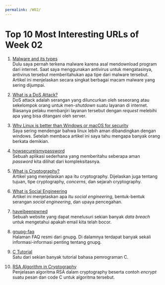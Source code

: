 ```yaml
---
permalink: /W02/
---
```


# Top 10 Most Interesting URLs of Week 02

1.  [Malware and its types](https://www.geeksforgeeks.org/malware-and-its-types/)<br>
Dulu saya pernah terkena malware karena asal mendownload program dari internet. Saat saya menggunakan antivirus untuk mengatasinya, antivirus tersebut memberitahukan apa tipe dari malware tersebut. Artikel ini menjelaskan secara singkat berbagai macam malware yang sering dijumpai.

2.  [What is a DoS Attack?](https://www.paloaltonetworks.com/cyberpedia/what-is-a-denial-of-service-attack-dos)<br>
DoS attack adalah serangan yang diluncurkan oleh seseorang atau sekelompok orang untuk men-*shutdown* suatu layanan di internet. Biasanya pelaku membanjiri layanan tersebut dengan *request* melebihi apa yang bisa ditangani oleh server. 

3.  [Why Linux is better than Windows or macOS for security](https://www.computerworld.com/article/3252823/why-linux-is-better-than-windows-or-macos-for-security.html)<br>
Saya sering mendengar bahwa linux lebih aman dibandingkan dengan windows. Setelah membaca artikel ini saya tahu mengapa banyak orang berkata demikian.

4.  [howsecureismypassword](https://howsecureismypassword.net/)<br>
Sebuah aplikasi sederhana yang memberitahu seberapa aman *password* kita dilihat dari kompleksitasnya.

5.  [What is Cryptography?](https://searchsecurity.techtarget.com/definition/cryptography)<br>
Artikel yang menjelaskan apa itu cryptography. Dijelaskan juga tentang tujuan, tipe cryptography, *concerns*, dan sejarah cryptography.

6.  [What is Social Engineering](https://www.webroot.com/us/en/resources/tips-articles/what-is-social-engineering)<br>
Artikel ini menjelaskan apa itu *social engineering*, bentuk-bentuk serangan *social engineering*, dan upaya pencegahan. 

7.  [haveibeenpwned](https://haveibeenpwned.com/)<br>
Sebuah website yang dapat menelusuri sekian banyak *data breach* untuk mengetahui apakah email kita telah bocor. 

8. [gnupg-faq](https://gnupg.org/faq/gnupg-faq.html)<br>
Halaman FAQ resmi dari gnupg. Di dalamnya terdapat banyak sekali informasi-informasi penting tentang gnupg.

9. [C Tutorial](https://www.tutorialspoint.com/cprogramming/c_basic_syntax.htm)<br>
Satu dari sekian banyak tutorial bahasa pemrograman C.

10. [RSA Algorithm in Cryptography](https://www.geeksforgeeks.org/rsa-algorithm-cryptography/?ref=lbp)<br>
Penjelasan algoritma RSA dalam cryptography beserta contoh *encrypt* suatu pesan dan code C untuk algoritma tersebut.

